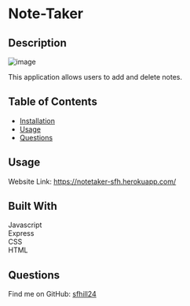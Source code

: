 
  # Note-Taker

  ## Description
  ![image](https://user-images.githubusercontent.com/49098706/196205088-76dd1c28-93c6-4bc1-8504-a2b68e853a5a.png)

  This application allows users to add and delete notes.

  ## Table of Contents 

  - [Installation](#installation)
  - [Usage](#usage)
  - [Questions](#questions)
  
  ## Usage
Website Link: https://notetaker-sfh.herokuapp.com/

  ## Built With
Javascript </br>
Express</br>
CSS</br>
HTML</br>

  ## Questions
 Find me on GitHub: [sfhill24](https://github.com/sfhill24)<br /> 
 </br>

